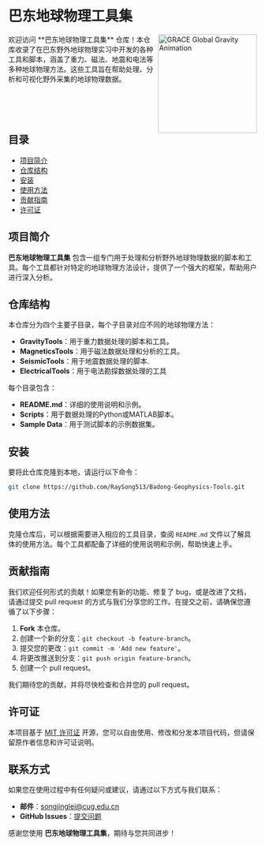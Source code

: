 # 巴东地球物理工具集

<img align="right" src="https://photojournal.jpl.nasa.gov/archive/PIA12146.gif" alt="GRACE Global Gravity Animation" width="200" height="200"/>
欢迎访问 **巴东地球物理工具集** 仓库！本仓库收录了在巴东野外地球物理实习中开发的各种工具和脚本，涵盖了重力、磁法、地震和电法等多种地球物理方法。这些工具旨在帮助处理、分析和可视化野外采集的地球物理数据。
<br/>
<br/>
<br/>
<br/>
<br/>

## 目录

- [项目简介](#项目简介)
- [仓库结构](#仓库结构)
- [安装](#安装)
- [使用方法](#使用方法)
- [贡献指南](#贡献指南)
- [许可证](#许可证)

## 项目简介

**巴东地球物理工具集** 包含一组专门用于处理和分析野外地球物理数据的脚本和工具。每个工具都针对特定的地球物理方法设计，提供了一个强大的框架，帮助用户进行深入分析。

## 仓库结构

本仓库分为四个主要子目录，每个子目录对应不同的地球物理方法：

- **GravityTools**：用于重力数据处理的脚本和工具。
- **MagneticsTools**：用于磁法数据处理和分析的工具。
- **SeismicTools**：用于地震数据处理的脚本.
- **ElectricalTools**：用于电法勘探数据处理的工具

每个目录包含：

- **README.md**：详细的使用说明和示例。
- **Scripts**：用于数据处理的Python或MATLAB脚本。
- **Sample Data**：用于测试脚本的示例数据集。

## 安装

要将此仓库克隆到本地，请运行以下命令：

```bash
git clone https://github.com/RaySong513/Badong-Geophysics-Tools.git
```

## 使用方法

克隆仓库后，可以根据需要进入相应的工具目录，查阅 `README.md` 文件以了解具体的使用方法。每个工具都配备了详细的使用说明和示例，帮助快速上手。

## 贡献指南

我们欢迎任何形式的贡献！如果您有新的功能、修复了 bug，或是改进了文档，请通过提交 pull request 的方式与我们分享您的工作。在提交之前，请确保您遵循了以下步骤：

1. **Fork** 本仓库。
2. 创建一个新的分支：`git checkout -b feature-branch`。
3. 提交您的更改：`git commit -m 'Add new feature'`。
4. 将更改推送到分支：`git push origin feature-branch`。
5. 创建一个 pull request。

我们期待您的贡献，并将尽快检查和合并您的 pull request。

## 许可证

本项目基于 [MIT 许可证](LICENSE) 开源，您可以自由使用、修改和分发本项目代码，但请保留原作者信息和许可证说明。

## 联系方式

如果您在使用过程中有任何疑问或建议，请通过以下方式与我们联系：

- **邮件**：songjinglei@cug.edu.cn
- **GitHub Issues**：[提交问题](https://github.com/RaySong513/Badong-Geophysics-Tools/issues)

感谢您使用 **巴东地球物理工具集**，期待与您共同进步！
